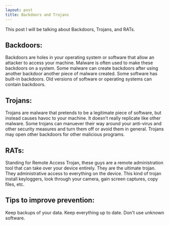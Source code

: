 ```yaml
---
layout: post
title: Backdoors and Trojans
---
```


This post I will be talking about Backdoors, Trojans, and RATs.

Backdoors:
---------------
Backdoors are holes in your operating system or software that allow an attacker to access your machine. Malware is often used to make these backdoors on a system. Some malware can create backdoors after using another backdoor another piece of malware created. Some software has built-in backdoors. Old versions of software or operating systems can contain backdoors.

Trojans:
---------------
Trojans are malware that pretends to be a legitimate piece of software, but instead causes havoc to your machine. It doesn't really replicate like other malware. Some trojans can manuever their way around your anti-virus and other security measures and turn them off or avoid them in general. Trojans may open other backdoors for other malicious programs.

RATs:
---------------
Standing for Remote Access Trojan, these guys are a remote administration tool that can take over your device entirely. They are the ultimate trojan. They administrative access to everything on the device. This kind of trojan install keyloggers, look through your camera, gain screen captures, copy files, etc.

Tips to improve prevention:
---------------
Keep backups of your data.
Keep everything up to date.
Don't use unknown software.
